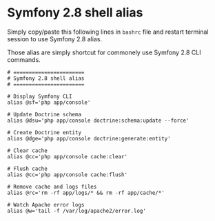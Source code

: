 # Symfony 2.8 shell alias

Simply copy/paste this following lines in `bashrc` file and restart terminal session to use Symfony 2.8 alias.

Those alias are simply shortcut for commonely use Symfony 2.8 CLI commands.

```
# =======================
# Symfony 2.8 shell alias
# =======================

# Display Symfony CLI
alias @sf='php app/console'

# Update Doctrine schema
alias @dsu='php app/console doctrine:schema:update --force'

# Create Doctrine entity
alias @dge='php app/console doctrine:generate:entity'

# Clear cache
alias @cc='php app/console cache:clear'

# Flush cache
alias @cc='php app/console cache:flush'

# Remove cache and logs files
alias @rc='rm -rf app/logs/* && rm -rf app/cache/*'

# Watch Apache error logs
alias @w='tail -f /var/log/apache2/error.log'

```
